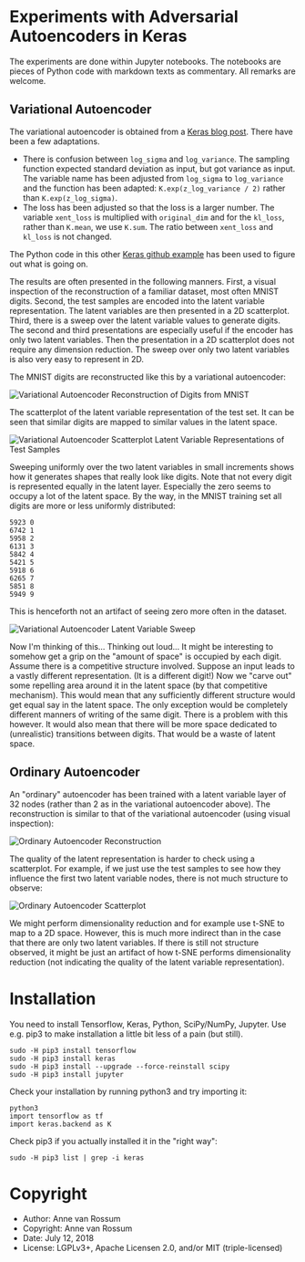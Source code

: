 # Experiments with Adversarial Autoencoders in Keras

The experiments are done within Jupyter notebooks. The notebooks are pieces of Python code with markdown texts as 
commentary. All remarks are welcome. 

## Variational Autoencoder

The variational autoencoder is obtained from a [Keras blog post](https://blog.keras.io/building-autoencoders-in-keras.html). There have been a few adaptations. 

* There is confusion between `log_sigma` and `log_variance`. The sampling function expected standard deviation as input, but got variance as input. The variable name has been adjusted from `log_sigma` to `log_variance` and the function has been adapted: `K.exp(z_log_variance / 2)` rather than `K.exp(z_log_sigma)`. 
* The loss has been adjusted so that the loss is a larger number. The variable `xent_loss` is multiplied with `original_dim` and for the `kl_loss`, rather than `K.mean`, we use `K.sum`. The ratio between `xent_loss` and `kl_loss` is not changed.

The Python code in this other [Keras github example](https://github.com/keras-team/keras/blob/master/examples/variational_autoencoder.py) has been used to figure out what is going on.

The results are often presented in the following manners. First, a visual inspection of the reconstruction of a familiar dataset, most often MNIST digits. Second, the test samples are encoded into the latent variable representation. The latent variables are then presented in a 2D scatterplot. Third, there is a sweep over the latent variable values to generate digits. The second and third presentations are especially useful if the encoder has only two latent variables. Then the presentation in a 2D scatterplot does not require any dimension reduction. The sweep over only two latent variables is also very easy to represent in 2D.

The MNIST digits are reconstructed like this by a variational autoencoder:

![Variational Autoencoder Reconstruction of Digits from MNIST](https://raw.githubusercontent.com/mrquincle/keras-adversarial-autoencoders/master/results/va_mnist.png)

The scatterplot of the latent variable representation of the test set. It can be seen that similar digits are mapped to similar values in the latent space.

![Variational Autoencoder Scatterplot Latent Variable Representations of Test Samples](https://raw.githubusercontent.com/mrquincle/keras-adversarial-autoencoders/master/results/va_scatterplot.png)

Sweeping uniformly over the two latent variables in small increments shows how it generates shapes that really look like digits. Note that not every digit is represented equally in the latent layer. Especially the zero seems to occupy a lot of the latent space. By the way, in the MNIST training set all digits are more or less uniformly distributed:

    5923 0
    6742 1
    5958 2
    6131 3
    5842 4
    5421 5
    5918 6
    6265 7
    5851 8
    5949 9

This is henceforth not an artifact of seeing zero more often in the dataset. 

![Variational Autoencoder Latent Variable Sweep](https://raw.githubusercontent.com/mrquincle/keras-adversarial-autoencoders/master/results/va_latent_sweep.png)

Now I'm thinking of this... Thinking out loud... It might be interesting to somehow get a grip on the "amount of space" is occupied by each digit. Assume there is a competitive structure involved. Suppose an input leads to a vastly different representation. (It is a different digit!) Now we "carve out" some repelling area around it in the latent space (by that competitive mechanism). This would mean that any sufficiently different structure would get equal say in the latent space. The only exception would be completely different manners of writing of the same digit. There is a problem with this however. It would also mean that there will be more space dedicated to (unrealistic) transitions between digits. That would be a waste of latent space.

## Ordinary Autoencoder

An "ordinary" autoencoder has been trained with a latent variable layer of 32 nodes (rather than 2 as in the variational autoencoder above). The reconstruction is similar to that of the variational autoencoder (using visual inspection):

![Ordinary Autoencoder Reconstruction](https://raw.githubusercontent.com/mrquincle/keras-adversarial-autoencoders/master/results/autoencoder_reconstruction.png)

The quality of the latent representation is harder to check using a scatterplot. For example, if we just use the test samples to see how they influence the first two latent variable nodes, there is not much structure to observe:

![Ordinary Autoencoder Scatterplot](https://raw.githubusercontent.com/mrquincle/keras-adversarial-autoencoders/master/results/autoencoder_scatterplot.png)

We might perform dimensionality reduction and for example use t-SNE to map to a 2D space. However, this is much more indirect than in the case that there are only two latent variables. If there is still not structure observed, it might be just an artifact of how t-SNE performs dimensionality reduction (not indicating the quality of the latent variable representation).

# Installation 

You need to install Tensorflow, Keras, Python, SciPy/NumPy, Jupyter. Use e.g. pip3 to make installation a little bit less
of a pain (but still).

	sudo -H pip3 install tensorflow
	sudo -H pip3 install keras
	sudo -H pip3 install --upgrade --force-reinstall scipy
	sudo -H pip3 install jupyter

Check your installation by running python3 and try importing it:

	python3
	import tensorflow as tf
	import keras.backend as K

Check pip3 if you actually installed it in the "right way":

	sudo -H pip3 list | grep -i keras

# Copyright

* Author: Anne van Rossum
* Copyright: Anne van Rossum
* Date: July 12, 2018
* License: LGPLv3+, Apache Licensen 2.0, and/or MIT (triple-licensed)
